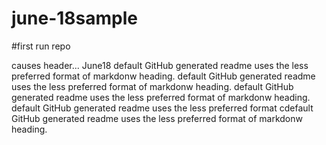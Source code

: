 june-18sample
=============

#first run repo

causes header... June18
default GitHub generated readme uses the less preferred format of markdonw heading.
default GitHub generated readme uses the less preferred format of markdonw heading.
default GitHub generated readme uses the less preferred format of markdonw heading.
default GitHub generated readme uses the less preferred format cdefault GitHub generated readme uses the less preferred format of markdonw heading.


